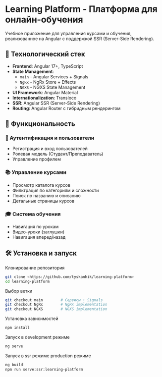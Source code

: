 # Learning Platform - Платформа для онлайн-обучения

Учебное приложение для управления курсами и обучения, реализованное на Angular с поддержкой SSR (Server-Side Rendering).

## 🚀 Технологический стек

- **Frontend**: Angular 17+, TypeScript
- **State Management**: 
  - `main` - Angular Services + Signals
  - `NgRx` - NgRx Store + Effects
  - `NGXS` - NGXS State Management
- **UI Framework**: Angular Material
- **Internationalization**: Transloco
- **SSR**: Angular SSR (Server-Side Rendering)
- **Routing**: Angular Router с гибридным рендерингом

## 🌟 Функциональность

### 🔐 Аутентификация и пользователи
- Регистрация и вход пользователей
- Ролевая модель (Студент/Преподаватель)
- Управление профилем

### 📚 Управление курсами
- Просмотр каталога курсов
- Фильтрация по категориям и сложности
- Поиск по названию и описанию
- Детальные страницы курсов

### 🎓 Система обучения
- Навигация по урокам
- Видео-уроки (заглушки)
- Навигация вперед/назад

 ## 🛠️ Установка и запуск

 Клонирование репозитория
```bash
git clone <https://github.com/tyskanhik/learning-platform>
cd learning-platform
```



Выбор ветки
```bash
git checkout main        # Сервисы + Signals
git checkout NgRx        # NgRx implementation  
git checkout NGXS        # NGXS implementation
```

Установка зависимостей
```bash
npm install
```

Запуск в development режиме
```bash
ng serve
```

Запуск в ssr режиме production режиме
```bash
ng build
npm run serve:ssr:learning-platform
```